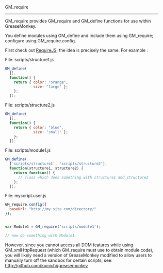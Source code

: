 GM_require
__________

GM_require provides GM_require and GM_define functions for use within GreaseMonkey.

You define modules using GM_define and include them using GM_require; configure using GM_require.config.

First check out [RequireJS](http://requirejs.org/ "RequireJS"); the idea is precisely the same.  For example :

File: scripts/structure1.js

```javascript
GM_define(
  [],
  function() {
    return { color: "orange",
             size: "large" };
    };
  });
```

File: scripts/structure2.js

```javascript
GM_define(
  [],
  function() {
    return { color: "blue",
             size: "small" };
    };
  });
```

File: scripts/module1.js

```javascript
GM_define(
  ['scripts/structure1', 'scripts/structure2'],
  function(structure1, structure2) {
    return function() { 
      // class which does something with structure1 and structure2
    };
  });
```

File: myscript.user.js

```javascript
GM_require.config({
  baseUrl: "http://my.site.com/directory/"
});


var Module1 = GM_require('scripts/module1');

// now do something with Module1
```

However, since you cannot access all DOM features while using GM_xmlHttpRequest
(which GM_require must use to obtain module code), you will likely need a
version of GreaseMonkey modified to allow users to manually turn off the
sandbox for certain scripts; see: <http://github.com/komichi/greasemonkey>

